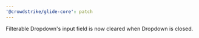 ```yaml
---
'@crowdstrike/glide-core': patch
---
```


Filterable Dropdown's input field is now cleared when Dropdown is closed.
